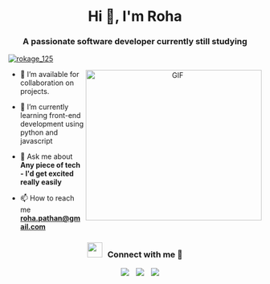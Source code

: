 <h1 align="center">Hi 👋, I'm Roha</h1>
<h3 align="center">A passionate software developer currently still studying</h3>

<div></div>
<!-- <p align="left"> <img src="https://komarev.com/ghpvc/?username=row-huh&label=Profile%20views&color=0e75b6&style=flat" alt="row-huh" /> </p> -->

<p align="left"> <a href="https://twitter.com/rokage_125" target="blank"><img src="https://img.shields.io/twitter/follow/rokage_125?logo=twitter&style=for-the-badge" alt="rokage_125" /></a> </p>

<a target="_blank" align="center">
  <img align="right" top="500" height="300" width="350" alt="GIF" src="https://media.giphy.com/media/CuuSHzuc0O166MRfjt/giphy.gif">
</a>

<!-- - 🔭 I’m currently working in <a href="https://phoenix.tech/griffyn/" target="blank">Griffyn Robotech Private Limited</a> -->

- 🤝 I’m available for collaboration on projects.

<!-- - 🌱 I’m currently learning Swift && SwiftUI <a href="https://github.com/100rabhcsmc/100DaysOfSwift" target="blank">100DaysOfSwift</a -->
 
- 🌱 I’m currently learning front-end development using python and javascript

- 💬 Ask me about **Any piece of tech - I'd get excited really easily**

- 📫 How to reach me **roha.pathan@gmail.com**

<!-- - 📄 Know about my experiences <a href="https://github.com/100rabhcsmc/Me.io/blob/master/01SaurabhChavanReactNativeResume.pdf" target="blank">Resume</a>
<br/> -->
<h3 align="center" > <img src="https://media.giphy.com/media/iY8CRBdQXODJSCERIr/giphy.gif" width="30" height="30" style="margin-right: 10px;">Connect with me 🤝 </h3>

<p align="center">

 <div align="center"  class="icons-social" style="margin-left: 10px;">
        <a style="margin-left: 10px;"  target="_blank" href="https://www.linkedin.com/in/roha-pathan-687960272">
			<img src="https://img.icons8.com/doodle/40/000000/linkedin--v2.png"></a>
        <a style="margin-left: 10px;" target="_blank" href="https://github.com/row-huh">
			<img src="https://img.icons8.com/doodle/40/000000/github--v1.png"></a>
	<a style="margin-left: 10px;" target="_blank" href="https://twitter.com/rokage_125">
			<img src="https://img.icons8.com/doodle/40/000000/twitter--v1.png"></a> 
	
 </div>

</p>
